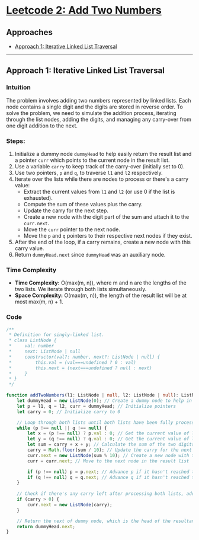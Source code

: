 # [Leetcode 2: Add Two Numbers](https://leetcode.com/problems/add-two-numbers/)

## Approaches
- [Approach 1: Iterative Linked List Traversal](#approach-1-iterative-linked-list-traversal)

---

## Approach 1: Iterative Linked List Traversal

### Intuition
The problem involves adding two numbers represented by linked lists. Each node contains a single digit and the digits are stored in reverse order. To solve the problem, we need to simulate the addition process, iterating through the list nodes, adding the digits, and managing any carry-over from one digit addition to the next.

### Steps:
1. Initialize a dummy node `dummyHead` to help easily return the result list and a pointer `curr` which points to the current node in the result list.
2. Use a variable `carry` to keep track of the carry-over (initially set to 0).
3. Use two pointers, `p` and `q`, to traverse `l1` and `l2` respectively.
4. Iterate over the lists while there are nodes to process or there's a carry value:
   - Extract the current values from `l1` and `l2` (or use 0 if the list is exhausted).
   - Compute the sum of these values plus the carry.
   - Update the carry for the next step.
   - Create a new node with the digit part of the sum and attach it to the `curr.next`.
   - Move the `curr` pointer to the next node.
   - Move the `p` and `q` pointers to their respective next nodes if they exist.
5. After the end of the loop, if a carry remains, create a new node with this carry value.
6. Return `dummyHead.next` since `dummyHead` was an auxiliary node.

### Time Complexity
- **Time Complexity:** O(max(m, n)), where m and n are the lengths of the two lists. We iterate through both lists simultaneously.
- **Space Complexity:** O(max(m, n)), the length of the result list will be at most max(m, n) + 1.

### Code

```typescript
/**
 * Definition for singly-linked list.
 * class ListNode {
 *     val: number
 *     next: ListNode | null
 *     constructor(val?: number, next?: ListNode | null) {
 *         this.val = (val===undefined ? 0 : val)
 *         this.next = (next===undefined ? null : next)
 *     }
 * }
 */

function addTwoNumbers(l1: ListNode | null, l2: ListNode | null): ListNode | null {
    let dummyHead = new ListNode(0); // Create a dummy node to help in easily returning the head of the result list
    let p = l1, q = l2, curr = dummyHead; // Initialize pointers
    let carry = 0; // Initialize carry to 0

    // Loop through both lists until both lists have been fully processed
    while (p !== null || q !== null) {
        let x = (p !== null) ? p.val : 0; // Get the current value of l1, or 0 if p has reached the end
        let y = (q !== null) ? q.val : 0; // Get the current value of l2, or 0 if q has reached the end
        let sum = carry + x + y; // Calculate the sum of the two digits and the carry
        carry = Math.floor(sum / 10); // Update the carry for the next iteration
        curr.next = new ListNode(sum % 10); // Create a new node with the remainder of the sum
        curr = curr.next; // Move to the next node in the result list

        if (p !== null) p = p.next; // Advance p if it hasn't reached the end
        if (q !== null) q = q.next; // Advance q if it hasn't reached the end
    }
    
    // Check if there's any carry left after processing both lists, add it as a last node if needed
    if (carry > 0) {
        curr.next = new ListNode(carry);
    }

    // Return the next of dummy node, which is the head of the resultant linked list
    return dummyHead.next;
}
```


